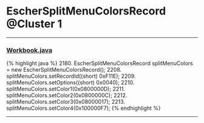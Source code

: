 # EscherSplitMenuColorsRecord @Cluster 1

***

### [Workbook.java](https://searchcode.com/codesearch/view/15642358/)
{% highlight java %}
2180. EscherSplitMenuColorsRecord splitMenuColors = new EscherSplitMenuColorsRecord();
2208. splitMenuColors.setRecordId((short) 0xF11E);
2209. splitMenuColors.setOptions((short) 0x0040);
2210. splitMenuColors.setColor1(0x0800000D);
2211. splitMenuColors.setColor2(0x0800000C);
2212. splitMenuColors.setColor3(0x08000017);
2213. splitMenuColors.setColor4(0x100000F7);
{% endhighlight %}

***

